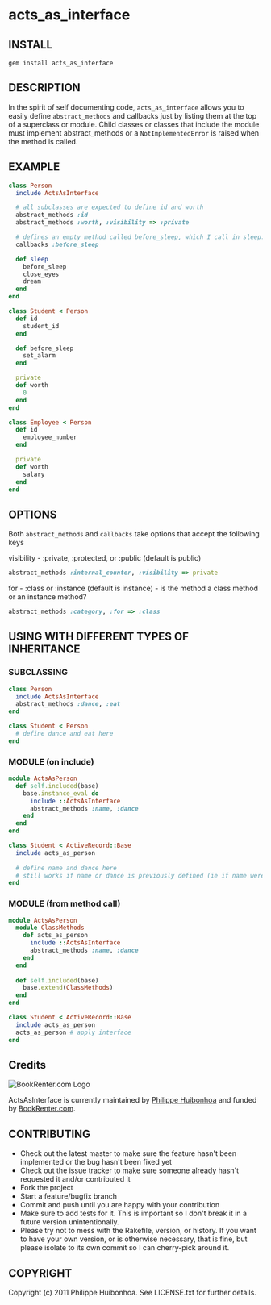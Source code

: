 # acts\_as\_interface

## INSTALL

    gem install acts_as_interface

## DESCRIPTION

In the spirit of self documenting code, `acts_as_interface` allows you to easily define `abstract_methods` and callbacks just by listing them at the top of a superclass or module.  Child classes or classes that include the module must implement abstract_methods or a `NotImplementedError` is raised when the method is called.

## EXAMPLE
    
```ruby
class Person
  include ActsAsInterface

  # all subclasses are expected to define id and worth
  abstract_methods :id 
  abstract_methods :worth, :visibility => :private

  # defines an empty method called before_sleep, which I call in sleep.  Subclasses can override before_sleep if they need to.
  callbacks :before_sleep 

  def sleep
    before_sleep
    close_eyes
    dream
  end
end

class Student < Person
  def id
    student_id
  end

  def before_sleep
    set_alarm
  end

  private  
  def worth
    0
  end
end

class Employee < Person
  def id
    employee_number
  end

  private
  def worth
    salary
  end
end
```

## OPTIONS

Both `abstract_methods` and `callbacks` take options that accept the following keys
 
visibility - :private, :protected, or :public (default is public)

```ruby
abstract_methods :internal_counter, :visibility => private
```

for - :class or :instance (default is instance)  - is the method a class method or an instance method?

```ruby
abstract_methods :category, :for => :class
```

## USING WITH DIFFERENT TYPES OF INHERITANCE

### SUBCLASSING
```ruby
class Person
  include ActsAsInterface
  abstract_methods :dance, :eat
end

class Student < Person
  # define dance and eat here
end
```
    
### MODULE (on include)
```ruby
module ActsAsPerson    
  def self.included(base)
    base.instance_eval do
      include ::ActsAsInterface
      abstract_methods :name, :dance
    end
  end
end

class Student < ActiveRecord::Base
  include acts_as_person
  
  # define name and dance here
  # still works if name or dance is previously defined (ie if name were an attribute of the Student model - t.string :name)
end
```
  
### MODULE (from method call)
```ruby
module ActsAsPerson    
  module ClassMethods
    def acts_as_person
      include ::ActsAsInterface
      abstract_methods :name, :dance
    end
  end
  
  def self.included(base)
    base.extend(ClassMethods)
  end
end

class Student < ActiveRecord::Base
  include acts_as_person
  acts_as_person # apply interface
end
```

## Credits

![BookRenter.com Logo](http://assets0.bookrenter.com/images/header/bookrenter_logo.gif "BookRenter.com")

ActsAsInterface is currently maintained by [Philippe Huibonhoa](http://github.com/phuibonhoa) and funded by [BookRenter.com](http://www.bookrenter.com "BookRenter.com").

## CONTRIBUTING

* Check out the latest master to make sure the feature hasn't been implemented or the bug hasn't been fixed yet
* Check out the issue tracker to make sure someone already hasn't requested it and/or contributed it
* Fork the project
* Start a feature/bugfix branch
* Commit and push until you are happy with your contribution
* Make sure to add tests for it. This is important so I don't break it in a future version unintentionally.
* Please try not to mess with the Rakefile, version, or history. If you want to have your own version, or is otherwise necessary, that is fine, but please isolate to its own commit so I can cherry-pick around it.

## COPYRIGHT

Copyright (c) 2011 Philippe Huibonhoa. See LICENSE.txt for
further details.

